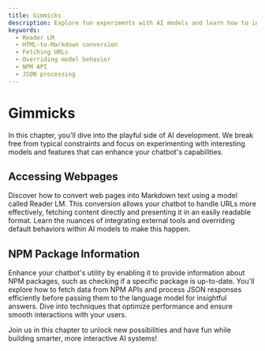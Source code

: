 ```yaml
---
title: Gimmicks
description: Explore fun experiments with AI models and learn how to integrate external data sources like webpages and NPM package information into your chatbot.
keywords:
  - Reader LM
  - HTML-to-Markdown conversion
  - Fetching URLs
  - Overriding model behavior
  - NPM API
  - JSON processing
---
```


# Gimmicks

In this chapter, you'll dive into the playful side of AI development. We break free from typical constraints and focus on experimenting with interesting models and features that can enhance your chatbot's capabilities.

## Accessing Webpages

Discover how to convert web pages into Markdown text using a model called Reader LM. This conversion allows your chatbot to handle URLs more effectively, fetching content directly and presenting it in an easily readable format. Learn the nuances of integrating external tools and overriding default behaviors within AI models to make this happen.

## NPM Package Information

Enhance your chatbot's utility by enabling it to provide information about NPM packages, such as checking if a specific package is up-to-date. You'll explore how to fetch data from NPM APIs and process JSON responses efficiently before passing them to the language model for insightful answers. Dive into techniques that optimize performance and ensure smooth interactions with your users.

Join us in this chapter to unlock new possibilities and have fun while building smarter, more interactive AI systems!